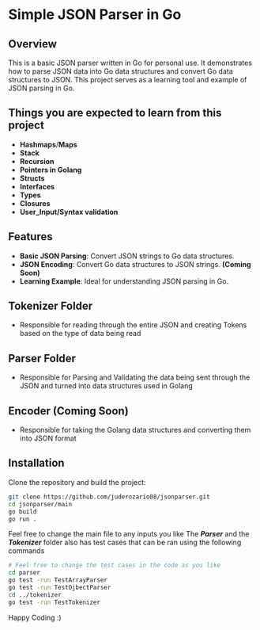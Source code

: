 # Simple JSON Parser in Go

## Overview

This is a basic JSON parser written in Go for personal use. It demonstrates how to parse JSON data into Go data structures and convert Go data structures to JSON. This project serves as a learning tool and example of JSON parsing in Go.

## Things you are expected to learn from this project
- **Hashmaps**/**Maps**
- **Stack**
- **Recursion**
- **Pointers in Golang**
- **Structs**
- **Interfaces**
- **Types**
- **Closures**
- **User_Input/Syntax validation**

## Features

- **Basic JSON Parsing**: Convert JSON strings to Go data structures.
- **JSON Encoding**: Convert Go data structures to JSON strings. __(Coming Soon)__
- **Learning Example**: Ideal for understanding JSON parsing in Go.

## Tokenizer Folder
- Responsible for reading through the entire JSON and creating Tokens based on the type of data being read

## Parser Folder
- Responsible for Parsing and Validating the data being sent through the JSON and turned into data structures used in Golang

## Encoder (Coming Soon)
- Responsible for taking the Golang data structures and converting them into JSON format

## Installation

Clone the repository and build the project:

```bash
git clone https://github.com/juderozario08/jsonparser.git
cd jsonparser/main
go build
go run .
```

Feel free to change the main file to any inputs you like
The ***Parser*** and the ***Tokenizer*** folder also has test cases that can be ran using the following commands

```bash
# Feel free to change the test cases in the code as you like
cd parser
go test -run TestArrayParser
go test -run TestOjbectParser
cd ../tokenizer
go test -run TestTokenizer
```
Happy Coding :)
